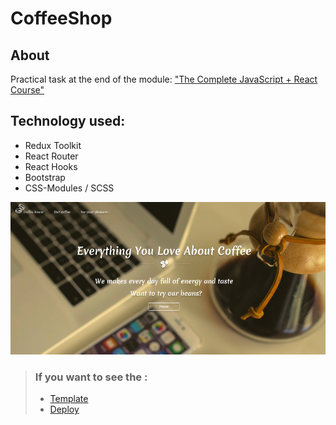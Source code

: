 # CoffeeShop
## About

Practical task at the end of the module:
["The Complete JavaScript + React Course"](https://www.udemy.com/share/101WCC3@4_CWIYmpbQ5JBo-Ti3eKe4hT9cCUuWey0HtFpYfJPFUcQRfXsTkIVgsNPp-Ssn7Q3Q==/)

## Technology used:
- Redux Toolkit 
- React Router
- React Hooks 
- Bootstrap
- CSS-Modules / SCSS 

![preview CoffeeShop](./preview.png)

>### If you want to see the :
>- [Template](https://www.figma.com/file/Iu4Lul87WvzdM5CXFwE4qtZ6/Coffee-shop?node-id=0%3A1&t=6azX4JyP11ZMPbsy-0)
>- [Deploy](https://coffee-shop-ochre.vercel.app/)






